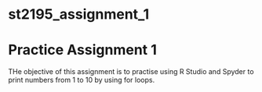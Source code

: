# st2195_assignment_1
# Practice Assignment 1
THe objective of this assignment is to practise using R Studio and Spyder to print numbers from 1 to 10 by using for loops. 
